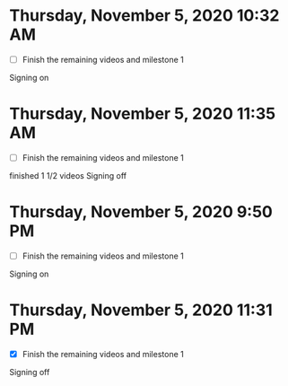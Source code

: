 # Thursday, November  5, 2020 10:32 AM
- [ ] Finish the remaining videos and milestone 1

Signing on

# Thursday, November  5, 2020 11:35 AM
- [ ] Finish the remaining videos and milestone 1

finished 1 1/2 videos
Signing off

# Thursday, November  5, 2020 9:50 PM
- [ ] Finish the remaining videos and milestone 1

Signing on

# Thursday, November  5, 2020 11:31 PM
- [x] Finish the remaining videos and milestone 1

Signing off